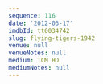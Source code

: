 ```yaml
---
sequence: 116
date: '2012-03-17'
imdbId: tt0034742
slug: flying-tigers-1942
venue: null
venueNotes: null
medium: TCM HD
mediumNotes: null
---
```


